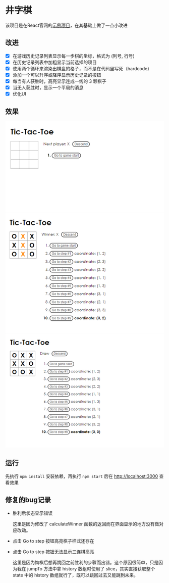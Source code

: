 # 井字棋

该项目是在React官网的[示例项目](https://react.docschina.org/tutorial/tutorial.html)，在其基础上做了一点小改进

## 改进

- [x] 在游戏历史记录列表显示每一步棋的坐标，格式为 (列号, 行号)
- [x] 在历史记录列表中加粗显示当前选择的项目
- [x] 使用两个循环来渲染出棋盘的格子，而不是在代码里写死（hardcode）
- [x] 添加一个可以升序或降序显示历史记录的按钮
- [x] 每当有人获胜时，高亮显示连成一线的 3 颗棋子
- [x] 当无人获胜时，显示一个平局的消息
- [x] 优化UI

## 效果

![](pics/1.png)
![](pics/2.png)
![](pics/3.png)

## 运行

先执行 `npm install` 安装依赖，再执行 `npm start` 后在 [http://localhost:3000](http://localhost:3000) 查看效果

## 修复的bug记录

- 胜利后状态显示错误

    这里是因为修改了 calculateWinner 函数的返回而在界面显示的地方没有做对应改动。

- 点击 Go to step 按钮高亮棋子样式还存在

- 点击 Go to step 按钮无法显示三连棋高亮

    这里是因为悔棋后想再跳回之前胜利的步骤而出错。这个原因很简单，只是因为我在 jumpTo 方法中拿 history 数组时使用了 slice，其实直接获取整个 state 中的 history 数组就行了，既可以跳回过去又能跳到未来。
